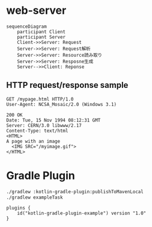 # web-server

```mermaid
sequenceDiagram
    participant Client
    participant Server
    Client->>Server: Request
    Server->>Server: Request解析
    Server->>Server: Resource読み取り
    Server->>Server: Resposne生成
    Server-->>Client: Reponse
```

## HTTP request/response sample
```http
GET /mypage.html HTTP/1.0
User-Agent: NCSA_Mosaic/2.0 (Windows 3.1)
```
```http
200 OK
Date: Tue, 15 Nov 1994 08:12:31 GMT
Server: CERN/3.0 libwww/2.17
Content-Type: text/html
<HTML>
A page with an image
  <IMG SRC="/myimage.gif">
</HTML>
```

# Gradle Plugin

```bash
./gradlew :kotlin-gradle-plugin:publishToMavenLocal
./gradlew exampleTask
```

```
plugins {
    id("kotlin-gradle-plugin-example") version "1.0"
}
```